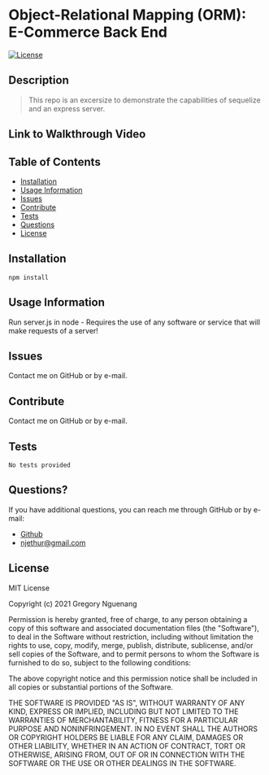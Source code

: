# Object-Relational Mapping (ORM): E-Commerce Back End

[![License](https://img.shields.io/badge/license-MIT-green)](http://choosealicense.com/licenses/mit/)

## Description

> This repo is an excersize to demonstrate the capabilities of sequelize and an express server.

## Link to Walkthrough Video



## Table of Contents

- [Installation](#Installation)
- [Usage Information](#Usage-Information)
- [Issues](#Issues)
- [Contribute](#Contribute)
- [Tests](#Tests)
- [Questions](#Questions)
- [License](#License)

## Installation

```
npm install
```

## Usage Information

Run server.js in node - Requires the use of any software or service that will make requests of a server!

## Issues

Contact me on GitHub or by e-mail.

## Contribute

Contact me on GitHub or by e-mail.

## Tests

```
No tests provided
```

## Questions?

If you have additional questions, you can reach me through GitHub or by e-mail:

- [Github](https://github.com/NGUENANG7)
- njethur@gmail.com

## License

MIT License

Copyright (c) 2021 Gregory Nguenang

Permission is hereby granted, free of charge, to any person obtaining a copy
of this software and associated documentation files (the "Software"), to deal
in the Software without restriction, including without limitation the rights
to use, copy, modify, merge, publish, distribute, sublicense, and/or sell
copies of the Software, and to permit persons to whom the Software is
furnished to do so, subject to the following conditions:

The above copyright notice and this permission notice shall be included in all
copies or substantial portions of the Software.

THE SOFTWARE IS PROVIDED "AS IS", WITHOUT WARRANTY OF ANY KIND, EXPRESS OR
IMPLIED, INCLUDING BUT NOT LIMITED TO THE WARRANTIES OF MERCHANTABILITY,
FITNESS FOR A PARTICULAR PURPOSE AND NONINFRINGEMENT. IN NO EVENT SHALL THE
AUTHORS OR COPYRIGHT HOLDERS BE LIABLE FOR ANY CLAIM, DAMAGES OR OTHER
LIABILITY, WHETHER IN AN ACTION OF CONTRACT, TORT OR OTHERWISE, ARISING FROM,
OUT OF OR IN CONNECTION WITH THE SOFTWARE OR THE USE OR OTHER DEALINGS IN THE
SOFTWARE.
